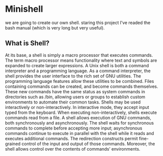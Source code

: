 # Minishell

we are going to create our own shell. staring this project I've readed the bash manual (which is very long but very useful).

## What is Shell?
At its base, a shell is simply a macro processor that executes commands. The term macro processor means functionality where text and symbols are expanded to create larger expressions.
A Unix shell is both a command interpreter and a programming language. As a command interpreter, the shell provides the user interface to the rich set of GNU utilities. 
The programming language features allow these utilities to be combined. Files containing commands can be created, and become commands themselves. 
These new commands have the same status as system commands in directories such as /bin, allowing users or groups to establish custom environments to automate their common tasks.
Shells may be used interactively or non-interactively. In interactive mode, they accept input typed from the keyboard. When executing non-interactively, shells execute commands read from a file.
A shell allows execution of GNU commands, both synchronously and asynchronously. The shell waits for synchronous commands to complete before accepting more input; 
asynchronous commands continue to execute in parallel with the shell while it reads and executes additional commands. The redirection constructs permit fine-grained control of the input and output of those commands. 
Moreover, the shell allows control over the contents of commands’ environments.
